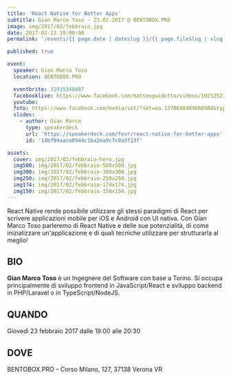```yaml
---
title: 'React Native for Better Apps'
subtitle: Gian Marco Toso - 23.02.2017 @ BENTOBOX.PRO
image: img/2017/02/febbraio.jpg
date: 2017-02-23 19:00:00
permalink: '/eventi/{{ page.date | dateslug }}/{{ page.fileSlug | slug }}/index.html'

published: true

event:
  speaker: Gian Marco Toso
  location: BENTOBOX.PRO

  eventbrite: 31935348487
  facebooklive: https://www.facebook.com/matteoguidotto/videos/10212527867735587/
  youtube:
  foto: https://www.facebook.com/media/set/?set=oa.1370648489666988&type=1
  slides:
    - author: Gian Marco
      type: speakerdeck
      url: 'https://speakerdeck.com/fevr/react-native-for-better-apps'
      id: '14b794aace0944c1ba2ea9c7c0a3f23f'

assets:
  cover: img/2017/02/febbraio-hero.jpg
  img500: img/2017/02/febbraio-500x500.jpg
  img300: img/2017/02/febbraio-300x300.jpg
  img250: img/2017/02/febbraio-250x250.jpg
  img174: img/2017/02/febbraio-174x174.jpg
  img150: img/2017/02/febbraio-150x150.jpg
---
```


React Native rende possibile utilizzare gli stessi paradigmi di React per scrivere applicazioni mobile per iOS e
Android con UI nativa. Con Gian Marco Toso parleremo di React Native e delle sue potenzialità, di come inizializzare
un'applicazione e di quali tecniche utilizzare per strutturarla al meglio!

## BIO

**Gian Marco Toso** è un Ingegnere del Software con base a Torino. Si occupa principalmente di sviluppo frontend in
JavaScript/React e sviluppo backend in PHP/Laravel o in TypeScript/NodeJS.

## QUANDO

Giovedì 23 febbraio 2017 dalle 19:00 alle 20:30

## DOVE

BENTOBOX.PRO – Corso Milano, 127, 37138 Verona VR
